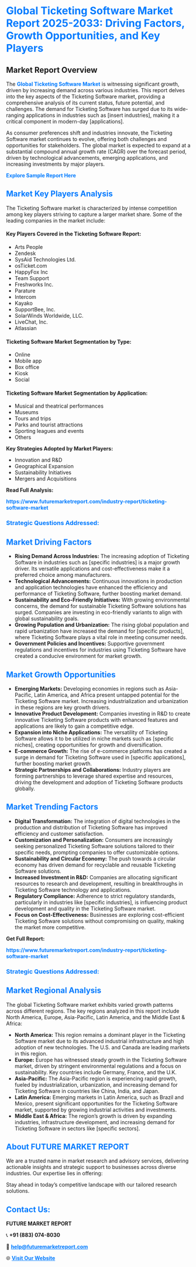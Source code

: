 <h1 style="color: #007BFF;">Global Ticketing Software Market Report 2025-2033: Driving Factors, Growth Opportunities, and Key Players</h1>

<section id="overview">
<h2>Market Report Overview</h2>
<p>The <a href="https://www.futuremarketreport.com/industry-report/ticketing-software-market" style="color: #007BFF; text-decoration: none;"><strong>Global Ticketing Software Market</strong></a> is witnessing significant growth, driven by increasing demand across various industries. This report delves into the key aspects of the Ticketing Software market, providing a comprehensive analysis of its current status, future potential, and challenges. The demand for Ticketing Software has surged due to its wide-ranging applications in industries such as [insert industries], making it a critical component in modern-day [applications].</p>
<p>As consumer preferences shift and industries innovate, the Ticketing Software market continues to evolve, offering both challenges and opportunities for stakeholders. The global market is expected to expand at a substantial compound annual growth rate (CAGR) over the forecast period, driven by technological advancements, emerging applications, and increasing investments by major players.</p>
</section>

<section id="overview">
<p><a href="https://www.futuremarketreport.com/request-sample/reportId=110279" style="color: #007BFF; text-decoration: none;"><strong>Explore Sample Report Here</strong></a></p>
</section>

<section id="key-players">
<h2 style="color: #007BFF;">Market Key Players Analysis</h2>
<p>The Ticketing Software market is characterized by intense competition among key players striving to capture a larger market share. Some of the leading companies in the market include:</p>
<h4>Key Players Covered in the Ticketing Software Report:</h4>
<ul><li>Arts People</li><li>Zendesk</li><li>SysAid Technologies Ltd.</li><li>osTicket.com</li><li>HappyFox Inc</li><li>Team Support</li><li>Freshworks Inc.</li><li>Parature</li><li>Intercom</li><li>Kayako</li><li>SupportBee, Inc.</li><li>SolarWinds Worldwide, LLC.</li><li>LiveChat, Inc.</li><li>Atlassian</li></ul>
<h4>Ticketing Software Market Segmentation by Type:</h4>
<ul><li>Online</li><li>Mobile app</li><li>Box office</li><li>Kiosk</li><li>Social</li></ul>

<h4>Ticketing Software Market Segmentation by Application:</h4>
<ul><li>Musical and theatrical performances</li><li>Museums</li><li>Tours and trips</li><li>Parks and tourist attractions</li><li>Sporting leagues and events</li><li>Others</li></ul>
<p><strong>Key Strategies Adopted by Market Players:</strong></p>
<ul>
<li>Innovation and R&D</li>
<li>Geographical Expansion</li>
<li>Sustainability Initiatives</li>
<li>Mergers and Acquisitions</li>
</ul>
</section>

<section>
<p><strong>Read Full Analysis: </strong></p><a href="https://www.futuremarketreport.com/industry-report/ticketing-software-market" style="color: #007BFF; text-decoration: none;"><strong>https://www.futuremarketreport.com/industry-report/ticketing-software-market</strong></a>
<h3 style="color: #007BFF;">Strategic Questions Addressed:</h3>
</section>

<section id="driving-factors">
<h2 style="color: #007BFF;">Market Driving Factors</h2>
<ul>
<li><strong>Rising Demand Across Industries:</strong> The increasing adoption of Ticketing Software in industries such as [specific industries] is a major growth driver. Its versatile applications and cost-effectiveness make it a preferred choice among manufacturers.</li>
<li><strong>Technological Advancements:</strong> Continuous innovations in production and application technologies have enhanced the efficiency and performance of Ticketing Software, further boosting market demand.</li>
<li><strong>Sustainability and Eco-Friendly Initiatives:</strong> With growing environmental concerns, the demand for sustainable Ticketing Software solutions has surged. Companies are investing in eco-friendly variants to align with global sustainability goals.</li>
<li><strong>Growing Population and Urbanization:</strong> The rising global population and rapid urbanization have increased the demand for [specific products], where Ticketing Software plays a vital role in meeting consumer needs.</li>
<li><strong>Government Policies and Incentives:</strong> Supportive government regulations and incentives for industries using Ticketing Software have created a conducive environment for market growth.</li>
</ul>
</section>

<section id="growth-opportunities">
<h2 style="color: #007BFF;">Market Growth Opportunities</h2>
<ul>
<li><strong>Emerging Markets:</strong> Developing economies in regions such as Asia-Pacific, Latin America, and Africa present untapped potential for the Ticketing Software market. Increasing industrialization and urbanization in these regions are key growth drivers.</li>
<li><strong>Innovative Product Development:</strong> Companies investing in R&D to create innovative Ticketing Software products with enhanced features and applications are likely to gain a competitive edge.</li>
<li><strong>Expansion into Niche Applications:</strong> The versatility of Ticketing Software allows it to be utilized in niche markets such as [specific niches], creating opportunities for growth and diversification.</li>
<li><strong>E-commerce Growth:</strong> The rise of e-commerce platforms has created a surge in demand for Ticketing Software used in [specific applications], further boosting market growth.</li>
<li><strong>Strategic Partnerships and Collaborations:</strong> Industry players are forming partnerships to leverage shared expertise and resources, driving the development and adoption of Ticketing Software products globally.</li>
</ul>
</section>

<section id="trending-factors">
<h2 style="color: #007BFF;">Market Trending Factors</h2>
<ul>
<li><strong>Digital Transformation:</strong> The integration of digital technologies in the production and distribution of Ticketing Software has improved efficiency and customer satisfaction.</li>
<li><strong>Customization and Personalization:</strong> Consumers are increasingly seeking personalized Ticketing Software solutions tailored to their specific needs, prompting companies to offer customizable options.</li>
<li><strong>Sustainability and Circular Economy:</strong> The push towards a circular economy has driven demand for recyclable and reusable Ticketing Software solutions.</li>
<li><strong>Increased Investment in R&D:</strong> Companies are allocating significant resources to research and development, resulting in breakthroughs in Ticketing Software technology and applications.</li>
<li><strong>Regulatory Compliance:</strong> Adherence to strict regulatory standards, particularly in industries like [specific industries], is influencing product development and quality in the Ticketing Software market.</li>
<li><strong>Focus on Cost-Effectiveness:</strong> Businesses are exploring cost-efficient Ticketing Software solutions without compromising on quality, making the market more competitive.</li>
</ul>
</section>

<section>
<p><strong>Get Full Report: </strong></p><a href="https://www.futuremarketreport.com/industry-report/ticketing-software-market" style="color: #007BFF; text-decoration: none;"><strong>https://www.futuremarketreport.com/industry-report/ticketing-software-market</strong></a>
<h3 style="color: #007BFF;">Strategic Questions Addressed:</h3>
</section>


<section id="regional-analysis">
<h2 style="color: #007BFF;">Market Regional Analysis</h2>
<p>The global Ticketing Software market exhibits varied growth patterns across different regions. The key regions analyzed in this report include North America, Europe, Asia-Pacific, Latin America, and the Middle East & Africa:</p>
<ul>
<li><strong>North America:</strong> This region remains a dominant player in the Ticketing Software market due to its advanced industrial infrastructure and high adoption of new technologies. The U.S. and Canada are leading markets in this region.</li>
<li><strong>Europe:</strong> Europe has witnessed steady growth in the Ticketing Software market, driven by stringent environmental regulations and a focus on sustainability. Key countries include Germany, France, and the U.K.</li>
<li><strong>Asia-Pacific:</strong> The Asia-Pacific region is experiencing rapid growth, fueled by industrialization, urbanization, and increasing demand for Ticketing Software in countries like China, India, and Japan.</li>
<li><strong>Latin America:</strong> Emerging markets in Latin America, such as Brazil and Mexico, present significant opportunities for the Ticketing Software market, supported by growing industrial activities and investments.</li>
<li><strong>Middle East & Africa:</strong> The region’s growth is driven by expanding industries, infrastructure development, and increasing demand for Ticketing Software in sectors like [specific sectors].</li>
</ul>
</section>

<footer>
<h2 style="color: #007BFF;">About FUTURE MARKET REPORT</h2>
<p>We are a trusted name in market research and advisory services, delivering actionable insights and strategic support to businesses across diverse industries. Our expertise lies in offering:</p>

<p>Stay ahead in today’s competitive landscape with our tailored research solutions.</p>

<h2 style="color: #007BFF;">Contact Us:</h2>
<p><strong>FUTURE MARKET REPORT</strong></p>
<p>📞 <strong>+91 (883) 074-8030</strong></p>
<p>📧 <strong><a href="mailto:help@futuremarketreport.com" style="color: #007BFF;">help@futuremarketreport.com</a></strong></p>
<p>🌐 <strong><a href="https://www.futuremarketreport.com/" style="color: #007BFF;">Visit Our Website</a></strong></p>
</footer>